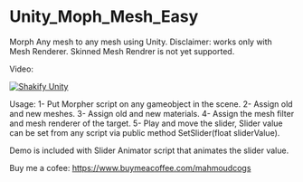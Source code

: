 
# Unity_Moph_Mesh_Easy
Morph Any mesh to any mesh using Unity.
Disclaimer: works only with Mesh Renderer. Skinned Mesh Rendrer is not yet supported.

Video:

[![Shakify Unity](https://img.youtube.com/vi/MXR9JjYFerw/0.jpg)](https://youtu.be/MXR9JjYFerw)

Usage:
1- Put Morpher script on any gameobject in the scene.
2- Assign old and new meshes.
3- Assign old and new materials.
4- Assign the mesh filter and mesh renderer of the target.
5- Play and move the slider, Slider value can be set from any script via public method SetSlider(float sliderValue).

Demo is included with Slider Animator script that animates the slider value.

Buy me a cofee: https://www.buymeacoffee.com/mahmoudcogs


